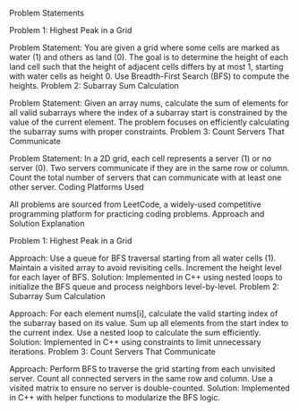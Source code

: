 Problem Statements

Problem 1: Highest Peak in a Grid

Problem Statement: You are given a grid where some cells are marked as water (1) and others as land (0). The goal is to determine the height of each land cell such that the height of adjacent cells differs by at most 1, starting with water cells as height 0. Use Breadth-First Search (BFS) to compute the heights.
Problem 2: Subarray Sum Calculation

Problem Statement: Given an array nums, calculate the sum of elements for all valid subarrays where the index of a subarray start is constrained by the value of the current element. The problem focuses on efficiently calculating the subarray sums with proper constraints.
Problem 3: Count Servers That Communicate

Problem Statement: In a 2D grid, each cell represents a server (1) or no server (0). Two servers communicate if they are in the same row or column. Count the total number of servers that can communicate with at least one other server.
Coding Platforms Used

All problems are sourced from LeetCode, a widely-used competitive programming platform for practicing coding problems.
Approach and Solution Explanation

Problem 1: Highest Peak in a Grid

Approach:
Use a queue for BFS traversal starting from all water cells (1).
Maintain a visited array to avoid revisiting cells.
Increment the height level for each layer of BFS.
Solution: Implemented in C++ using nested loops to initialize the BFS queue and process neighbors level-by-level.
Problem 2: Subarray Sum Calculation

Approach:
For each element nums[i], calculate the valid starting index of the subarray based on its value.
Sum up all elements from the start index to the current index.
Use a nested loop to calculate the sum efficiently.
Solution: Implemented in C++ using constraints to limit unnecessary iterations.
Problem 3: Count Servers That Communicate

Approach:
Perform BFS to traverse the grid starting from each unvisited server.
Count all connected servers in the same row and column.
Use a visited matrix to ensure no server is double-counted.
Solution: Implemented in C++ with helper functions to modularize the BFS logic.
